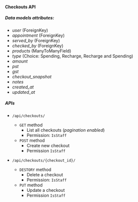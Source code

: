 #### Checkouts API

##### Data models attributes:
- _user_ (ForeignKey)
- _appointment_ (ForeignKey)
- _served_by_ (ForeignKey)
- _checked_by_ (ForeignKey)
- _products_ (ManyToManyField)
- _type_ (Choice: Spending, Recharge, Recharge and Spending)
- _amount_
- _pst_
- _gst_
- _checkout_snapshot_ 
- _notes_
- _created_at_
- _updated_at_

##### APIs
- `/api/checkouts/`
    - `GET` method
        - List all checkouts (_pagination enabled_)
        - Permission: `IsStaff`
    - `POST` method
        - Create new checkout
        - Permission `IsStaff`
        

- `/api/checkouts/{checkout_id}/`
    - `DESTORY` method
        - Delete a checkout
        - Permission: `IsStaff`
    - `PUT` method
        - Update a checkout
        - Permission `IsStaff`
